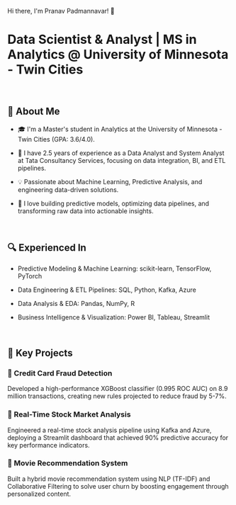 Hi there, I'm Pranav Padmannavar! 👋
# Data Scientist & Analyst | MS in Analytics @ University of Minnesota - Twin Cities
<br/>

## 🌟 About Me
- 🎓 I'm a Master's student in Analytics at the University of Minnesota - Twin Cities (GPA: 3.6/4.0).

- 💼 I have 2.5 years of experience as a Data Analyst and System Analyst at Tata Consultancy Services, focusing on data integration, BI, and ETL pipelines.

- 💡 Passionate about Machine Learning, Predictive Analysis, and engineering data-driven solutions.

- 🚀 I love building predictive models, optimizing data pipelines, and transforming raw data into actionable insights.

<br/>

## 🔍 Experienced In
- Predictive Modeling & Machine Learning: scikit-learn, TensorFlow, PyTorch

- Data Engineering & ETL Pipelines: SQL, Python, Kafka, Azure

- Data Analysis & EDA: Pandas, NumPy, R

- Business Intelligence & Visualization: Power BI, Tableau, Streamlit

<br/>

## 📌 Key Projects
### 🔹 Credit Card Fraud Detection
Developed a high-performance XGBoost classifier (0.995 ROC AUC) on 8.9 million transactions, creating new rules projected to reduce fraud by 5-7%.

### 🔹 Real-Time Stock Market Analysis
Engineered a real-time stock analysis pipeline using Kafka and Azure, deploying a Streamlit dashboard that achieved 90% predictive accuracy for key performance indicators.

### 🔹 Movie Recommendation System
Built a hybrid movie recommendation system using NLP (TF-IDF) and Collaborative Filtering to solve user churn by boosting engagement through personalized content.
